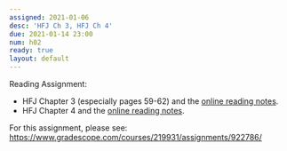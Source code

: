 ```yaml
---
assigned: 2021-01-06
desc: 'HFJ Ch 3, HFJ Ch 4'
due: 2021-01-14 23:00
num: h02
ready: true
layout: default
---
```


Reading Assignment:

* HFJ Chapter 3 (especially pages 59-62) and the [online reading notes](https://ucsb-cs156.github.io/hfj/HFJ_Chapter_3/).
* HFJ Chapter 4 and the [online reading notes](https://ucsb-cs156.github.io/hfj/HFJ_Chapter_3/).

For this assignment, please see: <https://www.gradescope.com/courses/219931/assignments/922786/>

